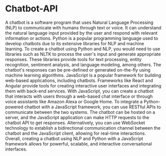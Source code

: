 # Chatbot-API


A chatbot is a software program that uses Natural Language Processing (NLP) to communicate with humans through text or voice. It can understand the natural language input provided by the user and respond with relevant information or actions. Python is a popular programming language used to develop chatbots due to its extensive libraries for NLP and machine learning.
To create a chatbot using Python and NLP, you would need to use libraries such as NLTK to process the user's input and generate appropriate responses. These libraries provide tools for text processing, entity recognition, sentiment analysis, and language modeling, among others. The chatbot's responses can be pre-defined or generated on-the-fly using machine learning algorithms.
JavaScript is a popular framework for building web-based applications, including chatbots. Frameworks like React and Angular provide tools for creating interactive user interfaces and integrating them with back-end services. With JavaScript, you can create a chatbot that interacts with users through a web-based chat interface or through voice assistants like Amazon Alexa or Google Home.
To integrate a Python-powered chatbot with a JavaScript framework, you can use RESTful APIs to communicate between the two systems. The chatbot can be hosted on a server, and the JavaScript application can make HTTP requests to the chatbot API to get responses. Alternatively, you can use WebSocket technology to establish a bidirectional communication channel between the chatbot and the JavaScript client, allowing for real-time interactions.
Overall, creating a chatbot using NLP and Python with a JavaScript framework allows for powerful, scalable, and interactive conversational interfaces.



